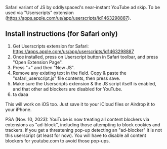 Safari variant of JS by oddlyspaced's near-instant YouTube ad skip. To be used via "Userscripts" extension (https://apps.apple.com/us/app/userscripts/id1463298887).

## Install instructions (for Safari only)
1. Get Userscripts extension for Safari: https://apps.apple.com/us/app/userscripts/id1463298887
2. Once installed, press on Userscript button in Safari toolbar, and press "Open Extension Page".
3. Press "+" and then "New JS".
4. Remove any existing text in the field. Copy & paste the "safari_userscript.js" file contents, then press save.
5. Make sure the Userscripts extension & the JS script itself is enabled, and that other ad blockers are disabled for YouTube.
7. ta daaa

This will work on iOS too. Just save it to your iCloud files or Airdrop it to your iPhone.

PSA (Nov. 10, 2023): YouTube is now treating all content blockers via extensions as "ad-block", including those attempting to block cookies and trackers. If you get a threatening pop-up detecting an "ad-blocker" it is not this userscript (at least for now). You will have to disable all content blockers for youtube.com to avoid those pop-ups.
